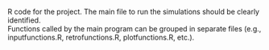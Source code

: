 R code for the project. The main file to run the simulations should be clearly identified.  
Functions called by the main program can be grouped in separate files (e.g., inputfunctions.R, retrofunctions.R, plotfunctions.R, etc.).
 